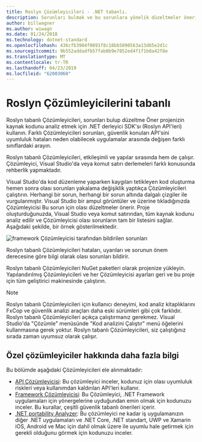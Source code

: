 ```yaml
---
title: Roslyn Çözümleyicileri - .NET tabanlı.
description: Sorunları bulmak ve bu sorunlara yönelik düzeltmeler önerir tabanlı Roslyn Çözümleyicileri hakkında bilgi edinin.
author: billwagner
ms.author: wiwagn
ms.date: 01/24/2018
ms.technology: dotnet-standard
ms.openlocfilehash: 436cfb3904f0891f8c18bb5890563a13d65e2d1c
ms.sourcegitcommit: 9b552addadfb57fab0b9e7852ed4f1f1b8a42f8e
ms.translationtype: MT
ms.contentlocale: tr-TR
ms.lasthandoff: 04/23/2019
ms.locfileid: "62003060"
---
```

# <a name="the-roslyn-based-analyzers"></a>Roslyn Çözümleyicilerini tabanlı

Roslyn tabanlı Çözümleyicileri, sorunları bulup düzeltme Öner projenizin kaynak kodunu analiz etmek için .NET derleyici SDK'sı (Roslyn API'leri) kullanın. Farklı Çözümleyicileri sorunları, güvenlik konuları API'sini uyumluluk hataları neden olabilecek uygulamalar arasında değişen farklı sınıflardaki arayın.

Roslyn tabanlı Çözümleyicileri, etkileşimli ve yapılar sırasında hem de çalışır. Çözümleyici, Visual Studio'da veya komut satırı derlemeleri farklı konusunda rehberlik yapmaktadır.

Visual Studio'da kod düzenleme yaparken kaygıları tetikleyen kod oluşturma hemen sonra olası sorunları yakalama değişiklik yaptıkça Çözümleyicileri çalıştırın. Herhangi bir sorun, herhangi bir sorun altında dalgalı çizgiler ile vurgulanmıştır. Visual Studio bir ampul görüntüler ve üzerine tıkladığınızda Çözümleyicisi Bu sorun için olası düzeltmeler önerir. Proje oluşturduğunuzda, Visual Studio veya komut satırından, tüm kaynak kodunu analiz edilir ve Çözümleyicisi olası sorunların tam bir listesini sağlar. Aşağıdaki şekilde, bir örnek gösterilmektedir.

![framework Çözümleyicisi tarafından bildirilen sorunları](./media/framework-analyzers-2.png)

Roslyn tabanlı Çözümleyicileri hataları, uyarıları ve sorunun önem derecesine göre bilgi olarak olası sorunları bildirir.

Roslyn tabanlı Çözümleyicileri NuGet paketleri olarak projenize yükleyin. Yapılandırılmış Çözümleyicileri ve her Çözümleyicisi ayarları geri ve bu proje için tüm geliştirici makinesinde çalıştırın.

> [!NOTE]
> Roslyn tabanlı Çözümleyicileri için kullanıcı deneyimi, kod analiz kitaplıklarını FxCop ve güvenlik analizi araçları daha eski sürümleri gibi çok farklıdır.  Roslyn tabanlı Çözümleyicileri açıkça çalıştırmanız gerekmez. Visual Studio'da "Çözümle" menüsünde "Kod analizini Çalıştır" menü öğelerini kullanmasına gerek yoktur. Roslyn tabanlı Çözümleyicileri, siz çalıştığınız sırada zaman uyumsuz olarak çalışır.

## <a name="more-information-on-specific-analyzers"></a>Özel çözümleyiciler hakkında daha fazla bilgi

Bu bölümde aşağıdaki Çözümleyicileri ele alınmaktadır:

* [API Çözümleyicisi](api-analyzer.md): Bu çözümleyici inceler, kodunuz için olası uyumluluk riskleri veya kullanımdan kaldırılan API'leri kullanır.
* [Framework Çözümleyicisi](framework-analyzer.md): Bu Çözümleyici, .NET Framework uygulamaları için yönergelerine uyduğundan emin olmak için kodunuzu inceler. Bu kurallar, çeşitli güvenlik tabanlı önerileri içerir.
* [.NET portability Analyzer](portability-analyzer.md): Bu çözümleyici ne kadar iş uygulamanızın diğer .NET uygulamaları ve .NET Core, .NET standart, UWP ve Xamarin iOS, Android ve Mac için dahil olmak üzere ile uyumlu hale getirmek için gerekli olduğunu görmek için kodunuzu inceler.
